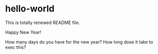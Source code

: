 # hello-world

This is totally renewed README file.

Happy New Year!

How many days do you have for the new year?
How long dose it take to exec this?

